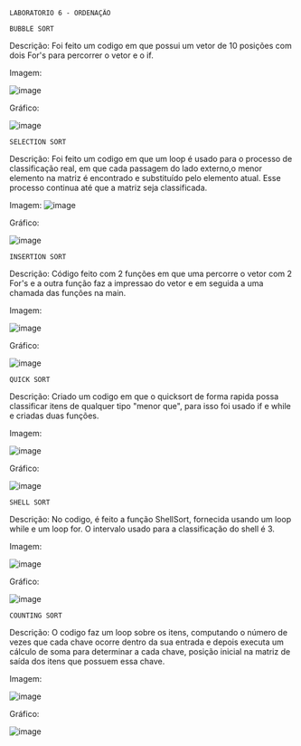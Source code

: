     LABORATORIO 6 - ORDENAÇÃO

    BUBBLE SORT

Descrição: Foi feito um codigo em que possui um vetor de 10 posições com dois For's para percorrer o vetor e o if.

Imagem: 

![image](https://user-images.githubusercontent.com/101759423/195241007-b09ba758-32f5-4c99-8ad5-86e841324219.png)

Gráfico:

![image](https://user-images.githubusercontent.com/101759423/195255066-c75e06ca-40ea-41d0-bc37-5e30b49d5c5e.png)

    SELECTION SORT

Descrição: Foi feito um codigo em que um loop é usado para o processo de classificação real, em que cada passagem do lado externo,o menor elemento na matriz é encontrado e substituído pelo elemento atual. Esse processo continua até que a matriz seja classificada.

Imagem: ![image](https://user-images.githubusercontent.com/101759423/195241994-45bad8dd-4edb-4eb9-8fc8-5f2c64159145.png)

Gráfico:

![image](https://user-images.githubusercontent.com/101759423/195255472-d53043f2-b482-4645-98b9-a6d424c05d7e.png)

    INSERTION SORT

Descrição: Código feito com 2 funções em que uma percorre o vetor com 2 For's e a outra função faz a impressao do vetor e em seguida a uma chamada das funções na main.

Imagem:

![image](https://user-images.githubusercontent.com/101759423/195243655-8573d55a-558d-408d-9d50-59d2485863bd.png)

Gráfico:

![image](https://user-images.githubusercontent.com/101759423/195255778-3176d3c6-7a46-4c00-b5e9-a7a7938c0e2e.png)

    QUICK SORT

Descrição: Criado um codigo em que o quicksort de forma rapida possa classificar itens de qualquer tipo "menor que", para isso foi usado if e while e criadas duas funções.

Imagem:

![image](https://user-images.githubusercontent.com/101759423/195251308-5e423b5b-9bca-4e0d-85e9-a8bf54629be5.png)

Gráfico:

![image](https://user-images.githubusercontent.com/101759423/195256129-de74688f-e689-4f6e-bf9b-0bbaf584a908.png)

    SHELL SORT

Descrição: No codigo, é feito a função ShellSort, fornecida usando um loop while e um loop for. O intervalo usado para a classificação do shell é 3.

Imagem:

![image](https://user-images.githubusercontent.com/101759423/195252392-46a7f474-af41-4d03-b78f-7227726c5aa0.png)

Gráfico:

![image](https://user-images.githubusercontent.com/101759423/195256672-58c40de5-b40b-4ffc-ac5d-0e3db3d76121.png)

    COUNTING SORT

Descrição: O codigo faz um loop sobre os itens, computando o número de vezes que cada chave ocorre dentro da sua entrada e depois executa um cálculo de soma para determinar a cada chave, posição inicial na matriz de saída dos itens que possuem essa chave.

Imagem:

![image](https://user-images.githubusercontent.com/101759423/195254179-1d804314-74e8-4160-ab2c-92ad601f245f.png)

Gráfico:

![image](https://user-images.githubusercontent.com/101759423/195257097-635aeab9-c8a8-41df-b3ca-68c0b069a69c.png)
